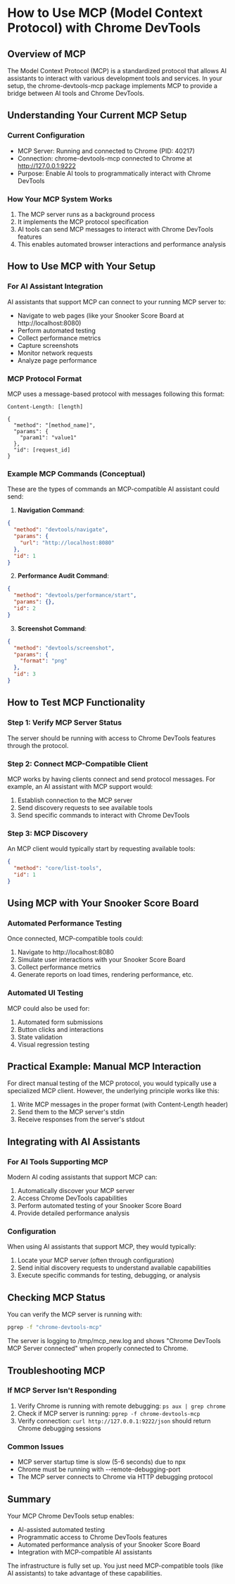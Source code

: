 # How to Use MCP (Model Context Protocol) with Chrome DevTools

## Overview of MCP
The Model Context Protocol (MCP) is a standardized protocol that allows AI assistants to interact with various development tools and services. In your setup, the chrome-devtools-mcp package implements MCP to provide a bridge between AI tools and Chrome DevTools.

## Understanding Your Current MCP Setup

### Current Configuration
- MCP Server: Running and connected to Chrome (PID: 40217)
- Connection: chrome-devtools-mcp connected to Chrome at http://127.0.0.1:9222
- Purpose: Enable AI tools to programmatically interact with Chrome DevTools

### How Your MCP System Works
1. The MCP server runs as a background process
2. It implements the MCP protocol specification
3. AI tools can send MCP messages to interact with Chrome DevTools features
4. This enables automated browser interactions and performance analysis

## How to Use MCP with Your Setup

### For AI Assistant Integration
AI assistants that support MCP can connect to your running MCP server to:
- Navigate to web pages (like your Snooker Score Board at http://localhost:8080)
- Perform automated testing
- Collect performance metrics
- Capture screenshots
- Monitor network requests
- Analyze page performance

### MCP Protocol Format
MCP uses a message-based protocol with messages following this format:
```
Content-Length: [length]

{
  "method": "[method_name]",
  "params": {
    "param1": "value1"
  },
  "id": [request_id]
}
```

### Example MCP Commands (Conceptual)
These are the types of commands an MCP-compatible AI assistant could send:

1. **Navigation Command**:
```json
{
  "method": "devtools/navigate",
  "params": {
    "url": "http://localhost:8080"
  },
  "id": 1
}
```

2. **Performance Audit Command**:
```json
{
  "method": "devtools/performance/start",
  "params": {},
  "id": 2
}
```

3. **Screenshot Command**:
```json
{
  "method": "devtools/screenshot",
  "params": {
    "format": "png"
  },
  "id": 3
}
```

## How to Test MCP Functionality

### Step 1: Verify MCP Server Status
The server should be running with access to Chrome DevTools features through the protocol.

### Step 2: Connect MCP-Compatible Client
MCP works by having clients connect and send protocol messages. For example, an AI assistant with MCP support would:
1. Establish connection to the MCP server
2. Send discovery requests to see available tools
3. Send specific commands to interact with Chrome DevTools

### Step 3: MCP Discovery
An MCP client would typically start by requesting available tools:
```json
{
  "method": "core/list-tools",
  "id": 1
}
```

## Using MCP with Your Snooker Score Board

### Automated Performance Testing
Once connected, MCP-compatible tools could:
1. Navigate to http://localhost:8080
2. Simulate user interactions with your Snooker Score Board
3. Collect performance metrics
4. Generate reports on load times, rendering performance, etc.

### Automated UI Testing
MCP could also be used for:
1. Automated form submissions
2. Button clicks and interactions
3. State validation
4. Visual regression testing

## Practical Example: Manual MCP Interaction

For direct manual testing of the MCP protocol, you would typically use a specialized MCP client. However, the underlying principle works like this:

1. Write MCP messages in the proper format (with Content-Length header)
2. Send them to the MCP server's stdin
3. Receive responses from the server's stdout

## Integrating with AI Assistants

### For AI Tools Supporting MCP
Modern AI coding assistants that support MCP can:
1. Automatically discover your MCP server
2. Access Chrome DevTools capabilities
3. Perform automated testing of your Snooker Score Board
4. Provide detailed performance analysis

### Configuration
When using AI assistants that support MCP, they would typically:
1. Locate your MCP server (often through configuration)
2. Send initial discovery requests to understand available capabilities
3. Execute specific commands for testing, debugging, or analysis

## Checking MCP Status

You can verify the MCP server is running with:
```bash
pgrep -f "chrome-devtools-mcp"
```

The server is logging to /tmp/mcp_new.log and shows "Chrome DevTools MCP Server connected" when properly connected to Chrome.

## Troubleshooting MCP

### If MCP Server Isn't Responding
1. Verify Chrome is running with remote debugging: `ps aux | grep chrome`
2. Check if MCP server is running: `pgrep -f chrome-devtools-mcp`
3. Verify connection: `curl http://127.0.0.1:9222/json` should return Chrome debugging sessions

### Common Issues
- MCP server startup time is slow (5-6 seconds) due to npx
- Chrome must be running with --remote-debugging-port
- The MCP server connects to Chrome via HTTP debugging protocol

## Summary

Your MCP Chrome DevTools setup enables:
- AI-assisted automated testing
- Programmatic access to Chrome DevTools features
- Automated performance analysis of your Snooker Score Board
- Integration with MCP-compatible AI assistants

The infrastructure is fully set up. You just need MCP-compatible tools (like AI assistants) to take advantage of these capabilities.